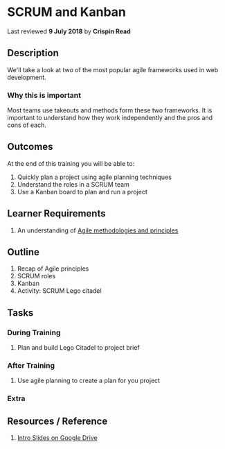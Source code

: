 # SCRUM and Kanban
Last reviewed **9 July 2018** by **Crispin Read**

## Description
We'll take a look at two of the most popular agile frameworks used in web development.

### Why this is important
Most teams use takeouts and methods form these two frameworks. It is important to understand how they work independently and the pros and cons of each.

## Outcomes

At the end of this training you will be able to:
1. Quickly plan a project using agile planning techniques
1. Understand the roles in a SCRUM team
1. Use a Kanban board to plan and run a project

## Learner Requirements

1. An understanding of [Agile methodologies and principles](agile.md)

## Outline

1. Recap of Agile principles
1. SCRUM roles
1. Kanban
1. Activity: SCRUM Lego citadel

## Tasks

### During Training
1. Plan and build Lego Citadel to project brief

### After Training
1. Use agile planning to create a plan for you project

### Extra


## Resources / Reference

1. [Intro Slides on Google Drive](#)
